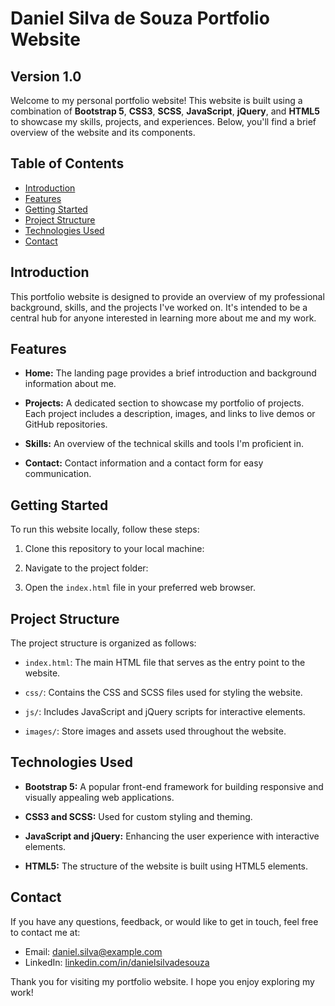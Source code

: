 # Daniel Silva de Souza Portfolio Website

## Version 1.0

Welcome to my personal portfolio website! This website is built using a combination of **Bootstrap 5**, **CSS3**, **SCSS**, **JavaScript**, **jQuery**, and **HTML5** to showcase my skills, projects, and experiences. Below, you'll find a brief overview of the website and its components.

## Table of Contents
- [Introduction](#introduction)
- [Features](#features)
- [Getting Started](#getting-started)
- [Project Structure](#project-structure)
- [Technologies Used](#technologies-used)
- [Contact](#contact)

## Introduction

This portfolio website is designed to provide an overview of my professional background, skills, and the projects I've worked on. It's intended to be a central hub for anyone interested in learning more about me and my work.

## Features

- **Home:** The landing page provides a brief introduction and background information about me.

- **Projects:** A dedicated section to showcase my portfolio of projects. Each project includes a description, images, and links to live demos or GitHub repositories.

- **Skills:** An overview of the technical skills and tools I'm proficient in.

- **Contact:** Contact information and a contact form for easy communication.

## Getting Started

To run this website locally, follow these steps:

1. Clone this repository to your local machine:

2. Navigate to the project folder:

3. Open the `index.html` file in your preferred web browser.

## Project Structure

The project structure is organized as follows:

- `index.html`: The main HTML file that serves as the entry point to the website.

- `css/`: Contains the CSS and SCSS files used for styling the website.

- `js/`: Includes JavaScript and jQuery scripts for interactive elements.

- `images/`: Store images and assets used throughout the website.

## Technologies Used

- **Bootstrap 5:** A popular front-end framework for building responsive and visually appealing web applications.

- **CSS3 and SCSS:** Used for custom styling and theming.

- **JavaScript and jQuery:** Enhancing the user experience with interactive elements.

- **HTML5:** The structure of the website is built using HTML5 elements.

## Contact

If you have any questions, feedback, or would like to get in touch, feel free to contact me at:

- Email: [daniel.silva@example.com](mailto:daniel.silva@example.com)
- LinkedIn: [linkedin.com/in/danielsilvadesouza](https://www.linkedin.com/in/danielsilvadesouza)

Thank you for visiting my portfolio website. I hope you enjoy exploring my work!


